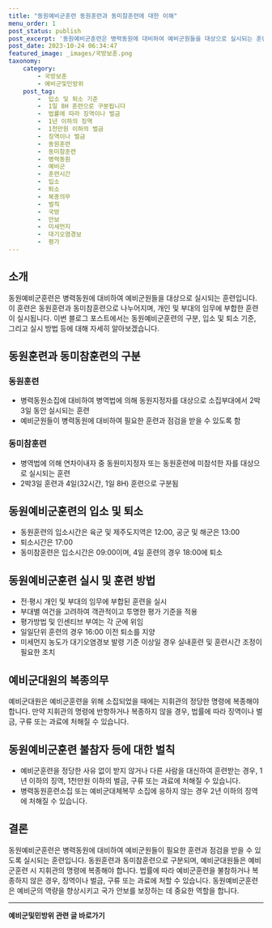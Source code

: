 ```yaml
---
title: "동원예비군훈련 동원훈련과 동미참훈련에 대한 이해"
menu_order: 1
post_status: publish
post_excerpt: '동원예비군훈련은 병력동원에 대비하여 예비군원들을 대상으로 실시되는 훈련입니다. 이 훈련은 동원훈련과 동미참훈련으로 나누어지며, 개인 및 부대의 임무에 부합한 훈련이 실시됩니다. 이번 블로그 포스트에서는 동원예비군훈련의 구분, 입소 및 퇴소 기준, 그리고 실시 방법 등에 대해 자세히 알아보겠습니다.'
post_date: 2023-10-24 06:34:47
featured_image: _images/국방보훈.png
taxonomy:
    category:
        - 국방보훈
        - 예비군및민방위
    post_tag:
        -  입소 및 퇴소 기준
        -  1일 8H 훈련으로 구분됩니다
        -  법률에 따라 징역이나 벌금
        -  1년 이하의 징역
        -  1천만원 이하의 벌금
        -  징역이나 벌금
        -  동원훈련
        -  동미참훈련
        -  병력동원
        -  예비군
        -  훈련시간
        -  입소
        -  퇴소
        -  복종의무
        -  벌칙
        -  국방
        -  안보
        -  미세먼지
        -  대기오염경보
        -  평가
---
```




## 소개
동원예비군훈련은 병력동원에 대비하여 예비군원들을 대상으로 실시되는 훈련입니다. 이 훈련은 동원훈련과 동미참훈련으로 나누어지며, 개인 및 부대의 임무에 부합한 훈련이 실시됩니다. 이번 블로그 포스트에서는 동원예비군훈련의 구분, 입소 및 퇴소 기준, 그리고 실시 방법 등에 대해 자세히 알아보겠습니다.

## 동원훈련과 동미참훈련의 구분

### 동원훈련
- 병력동원소집에 대비하여 병역법에 의해 동원지정자를 대상으로 소집부대에서 2박3일 동안 실시되는 훈련
- 예비군원들이 병력동원에 대비하여 필요한 훈련과 점검을 받을 수 있도록 함

### 동미참훈련
- 병역법에 의해 연차이내자 중 동원미지정자 또는 동원훈련에 미참석한 자를 대상으로 실시되는 훈련
- 2박3일 훈련과 4일(32시간, 1일 8H) 훈련으로 구분됨

## 동원예비군훈련의 입소 및 퇴소

- 동원훈련의 입소시간은 육군 및 제주도지역은 12:00, 공군 및 해군은 13:00
- 퇴소시간은 17:00
- 동미참훈련은 입소시간은 09:00이며, 4일 훈련의 경우 18:00에 퇴소

## 동원예비군훈련 실시 및 훈련 방법

- 전·평시 개인 및 부대의 임무에 부합된 훈련을 실시
- 부대별 여건을 고려하여 객관적이고 투명한 평가 기준을 적용
- 평가방법 및 인센티브 부여는 각 군에 위임
- 일일단위 훈련의 경우 16:00 이전 퇴소를 지양
- 미세먼지 농도가 대기오염경보 발령 기준 이상일 경우 실내훈련 및 훈련시간 조정이 필요한 조치

## 예비군대원의 복종의무

예비군대원은 예비군훈련을 위해 소집되었을 때에는 지휘관의 정당한 명령에 복종해야 합니다. 만약 지휘관의 명령에 반항하거나 복종하지 않을 경우, 법률에 따라 징역이나 벌금, 구류 또는 과료에 처해질 수 있습니다.

## 동원예비군훈련 불참자 등에 대한 벌칙

- 예비군훈련을 정당한 사유 없이 받지 않거나 다른 사람을 대신하여 훈련받는 경우, 1년 이하의 징역, 1천만원 이하의 벌금, 구류 또는 과료에 처해질 수 있습니다.
- 병력동원훈련소집 또는 예비군대체복무 소집에 응하지 않는 경우 2년 이하의 징역에 처해질 수 있습니다.

## 결론

동원예비군훈련은 병력동원에 대비하여 예비군원들이 필요한 훈련과 점검을 받을 수 있도록 실시되는 훈련입니다. 동원훈련과 동미참훈련으로 구분되며, 예비군대원들은 예비군훈련 시 지휘관의 명령에 복종해야 합니다. 법률에 따라 예비군훈련을 불참하거나 복종하지 않은 경우, 징역이나 벌금, 구류 또는 과료에 처할 수 있습니다. 동원예비군훈련은 예비군의 역량을 향상시키고 국가 안보를 보장하는 데 중요한 역할을 합니다.
<!-- wp:separator -->
<hr class="wp-block-separator has-alpha-channel-opacity"/>
<!-- /wp:separator -->

<!-- wp:group {"backgroundColor":"base","layout":{"type":"constrained"}} -->
<div class="wp-block-group has-base-background-color has-background"><!-- wp:paragraph {"align":"center","fontSize":"medium"} -->
<p class="has-text-align-center has-large-font-size"><strong>예비군및민방위 관련 글 바로가기</strong></p>
<!-- /wp:paragraph -->


<!-- wp:latest-posts
{"categories":[{"id":9797,"count":19,"description":"","link":"https://uknowlaw.com/category/%ec%98%88%eb%b9%84%ea%b5%b0%eb%b0%8f%eb%af%bc%eb%b0%a9%ec%9c%84/","name":"예비군및민방위","slug":"예비군및민방위","taxonomy":"category","parent":0,"meta":[],"_links":{"self":[{"href":"https://uknowlaw.com/wp-json/wp/v2/categories/9797"}],"collection":[{"href":"https://uknowlaw.com/wp-json/wp/v2/categories"}],"about":[{"href":"https://uknowlaw.com/wp-json/wp/v2/taxonomies/category"}],"wp:post_type":[{"href":"https://uknowlaw.com/wp-json/wp/v2/posts?categories=9797"}],"curies":[{"name":"wp","href":"https://api.w.org/{rel}","templated":true}]}}],"postsToShow":100,"excerptLength":28,"postLayout":"grid","columns":2,"featuredImageAlign":"left","featuredImageSizeSlug":"large","fontSize":18px} /--></div>
<!-- /wp:group -->
